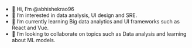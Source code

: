 - 👋 Hi, I’m @abhishekrao96
- 👀 I’m interested in data analysis, UI design and SRE.
- 🌱 I’m currently learning Big data analytics and UI frameworks such as React and Vue.
- 💞️ I’m looking to collaborate on topics such as Data analysis and learning about ML models.


<!---
abhishekrao96/abhishekrao96 is a ✨ special ✨ repository because its `README.md` (this file) appears on your GitHub profile.
You can click the Preview link to take a look at your changes.
--->
